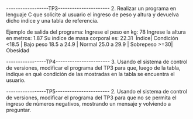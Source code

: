 ------------------TP3----------------------
2. Realizar un programa en lenguaje C que solicite al usuario el ingreso de peso y altura y‬
‭devuelva dicho índice y una tabla de referencia.‬

‭Ejemplo de salida del programa:‬
I‭‬‭ngrese el peso en kg: 78‬
Ingrese la altura en metros: 1.87‬
Su índice de masa corporal es: 22.31‬
‭
‭Índice| Condición‬ <18.5 | Bajo peso‬ 18.5 a 24.9 | Normal‬ 25.0 a 29.9 | Sobrepeso‬ >=30| Obesidad‬

-----------------TP4-----------------------
3. Usando el sistema de control de versiones, modificar el programa del TP3 para que, luego‬ ‭de la tabla, indique en qué condición de las mostradas en la tabla se encuentra el usuario.‬

-----------------TP5-----------------------
‭2. Usando el sistema de control de versiones, modificar el programa del TP3 para que no se permita 
el ingreso de números negativos, mostrando un mensaje y volviendo a preguntar.
